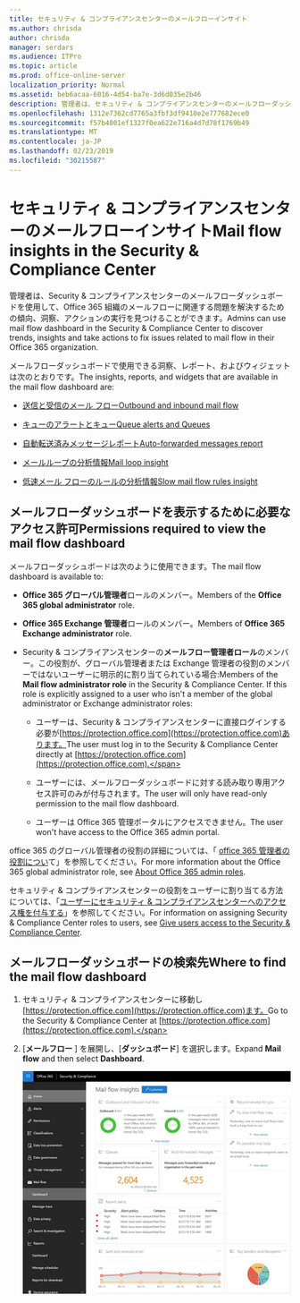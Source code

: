 ```yaml
---
title: セキュリティ & コンプライアンスセンターのメールフローインサイト
ms.author: chrisda
author: chrisda
manager: serdars
ms.audience: ITPro
ms.topic: article
ms.prod: office-online-server
localization_priority: Normal
ms.assetid: beb6acaa-6016-4d54-ba7e-3d6d035e2b46
description: 管理者は、セキュリティ & コンプライアンスセンターのメールフローダッシュボードについて学習できます。
ms.openlocfilehash: 1312e7362cd7765a3fbf3df9410e2e777682ece0
ms.sourcegitcommit: f57b4001ef1327f0ea622e716a4d7d78f1769b49
ms.translationtype: MT
ms.contentlocale: ja-JP
ms.lasthandoff: 02/23/2019
ms.locfileid: "30215587"
---
```

# <a name="mail-flow-insights-in-the-security--compliance-center"></a><span data-ttu-id="71c84-103">セキュリティ & コンプライアンスセンターのメールフローインサイト</span><span class="sxs-lookup"><span data-stu-id="71c84-103">Mail flow insights in the Security & Compliance Center</span></span>

<span data-ttu-id="71c84-104">管理者は、Security & コンプライアンスセンターのメールフローダッシュボードを使用して、Office 365 組織のメールフローに関連する問題を解決するための傾向、洞察、アクションの実行を見つけることができます。</span><span class="sxs-lookup"><span data-stu-id="71c84-104">Admins can use mail flow dashboard in the Security & Compliance Center to discover trends, insights and take actions to fix issues related to mail flow in their Office 365 organization.</span></span>

<span data-ttu-id="71c84-105">メールフローダッシュボードで使用できる洞察、レポート、およびウィジェットは次のとおりです。</span><span class="sxs-lookup"><span data-stu-id="71c84-105">The insights, reports, and widgets that are available in the mail flow dashboard are:</span></span>

- [<span data-ttu-id="71c84-106">送信と受信のメール フロー</span><span class="sxs-lookup"><span data-stu-id="71c84-106">Outbound and inbound mail flow</span></span>](mfi-outbound-and-inbound-mail-flow.md)

- [<span data-ttu-id="71c84-107">キューのアラートとキュー</span><span class="sxs-lookup"><span data-stu-id="71c84-107">Queue alerts and Queues</span></span>](mfi-queue-alerts-and-queues.md)

- [<span data-ttu-id="71c84-108">自動転送済みメッセージレポート</span><span class="sxs-lookup"><span data-stu-id="71c84-108">Auto-forwarded messages report</span></span>](mfi-auto-forwarded-messages-report.md)

- [<span data-ttu-id="71c84-109">メールループの分析情報</span><span class="sxs-lookup"><span data-stu-id="71c84-109">Mail loop insight</span></span>](mfi-mail-loop-insight.md)

- [<span data-ttu-id="71c84-110">低速メール フローのルールの分析情報</span><span class="sxs-lookup"><span data-stu-id="71c84-110">Slow mail flow rules insight</span></span>](mfi-slow-mail-flow-rules-insight.md)

## <a name="permissions-required-to-view-the-mail-flow-dashboard"></a><span data-ttu-id="71c84-111">メールフローダッシュボードを表示するために必要なアクセス許可</span><span class="sxs-lookup"><span data-stu-id="71c84-111">Permissions required to view the mail flow dashboard</span></span>

<span data-ttu-id="71c84-112">メールフローダッシュボードは次のように使用できます。</span><span class="sxs-lookup"><span data-stu-id="71c84-112">The mail flow dashboard is available to:</span></span>

- <span data-ttu-id="71c84-113">**Office 365 グローバル管理者**ロールのメンバー。</span><span class="sxs-lookup"><span data-stu-id="71c84-113">Members of the **Office 365 global administrator** role.</span></span>

- <span data-ttu-id="71c84-114">**Office 365 Exchange 管理者**ロールのメンバー。</span><span class="sxs-lookup"><span data-stu-id="71c84-114">Members of **Office 365 Exchange administrator** role.</span></span>

- <span data-ttu-id="71c84-p101">Security & コンプライアンスセンターの**メールフロー管理者ロール**のメンバー。この役割が、グローバル管理者または Exchange 管理者の役割のメンバーではないユーザーに明示的に割り当てられている場合:</span><span class="sxs-lookup"><span data-stu-id="71c84-p101">Members of the **Mail flow administrator role** in the Security & Compliance Center. If this role is explicitly assigned to a user who isn't a member of the global administrator or Exchange administrator roles:</span></span>

  - <span data-ttu-id="71c84-117">ユーザーは、Security & コンプライアンスセンターに直接ログインする必要が[https://protection.office.com](https://protection.office.com)あります。</span><span class="sxs-lookup"><span data-stu-id="71c84-117">The user must log in to the Security & Compliance Center directly at [https://protection.office.com](https://protection.office.com).</span></span>

  - <span data-ttu-id="71c84-118">ユーザーには、メールフローダッシュボードに対する読み取り専用アクセス許可のみが付与されます。</span><span class="sxs-lookup"><span data-stu-id="71c84-118">The user will only have read-only permission to the mail flow dashboard.</span></span>

  - <span data-ttu-id="71c84-119">ユーザーは Office 365 管理ポータルにアクセスできません。</span><span class="sxs-lookup"><span data-stu-id="71c84-119">The user won't have access to the Office 365 admin portal.</span></span>

<span data-ttu-id="71c84-120">office 365 のグローバル管理者の役割の詳細については、「 [office 365 管理者の役割につい](https://support.office.com/article/da585eea-f576-4f55-a1e0-87090b6aaa9d)て」を参照してください。</span><span class="sxs-lookup"><span data-stu-id="71c84-120">For more information about the Office 365 global administrator role, see [About Office 365 admin roles](https://support.office.com/article/da585eea-f576-4f55-a1e0-87090b6aaa9d).</span></span>

<span data-ttu-id="71c84-121">セキュリティ & コンプライアンスセンターの役割をユーザーに割り当てる方法については、「[ユーザーにセキュリティ & コンプライアンスセンターへのアクセス権を付与する](https://support.office.com/article/2cfce2c8-20c5-47f9-afc4-24b059c1bd76)」を参照してください。</span><span class="sxs-lookup"><span data-stu-id="71c84-121">For information on assigning Security & Compliance Center roles to users, see [Give users access to the Security & Compliance Center](https://support.office.com/article/2cfce2c8-20c5-47f9-afc4-24b059c1bd76).</span></span>

## <a name="where-to-find-the-mail-flow-dashboard"></a><span data-ttu-id="71c84-122">メールフローダッシュボードの検索先</span><span class="sxs-lookup"><span data-stu-id="71c84-122">Where to find the mail flow dashboard</span></span>

1. <span data-ttu-id="71c84-123">セキュリティ & コンプライアンスセンターに移動し[https://protection.office.com](https://protection.office.com)ます。</span><span class="sxs-lookup"><span data-stu-id="71c84-123">Go to the Security & Compliance Center at [https://protection.office.com](https://protection.office.com).</span></span>

2. <span data-ttu-id="71c84-124">[**メールフロー** ] を展開し、[**ダッシュボード**] を選択します。</span><span class="sxs-lookup"><span data-stu-id="71c84-124">Expand **Mail flow** and then select **Dashboard**.</span></span>

   ![Office 365 Security & コンプライアンスセンターのメールフローダッシュボード](media/f32f5c0a-ea32-4e47-a477-d070405d4ae8.png)
